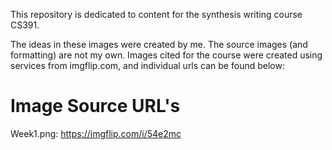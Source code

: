 

This repository is dedicated to content for the synthesis writing course CS391.

The ideas in these images were created by me.  The source images (and formatting) are not my own.  Images cited for the course were created using services from imgflip.com, and individual urls can be found below:

# Image Source URL's
Week1.png: https://imgflip.com/i/54e2mc

